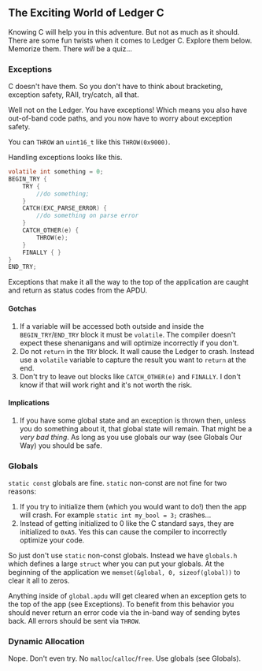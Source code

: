 The Exciting World of Ledger C
------------------------------

Knowing C will help you in this adventure. But not as much as it should. There are some fun twists when it comes to Ledger C. Explore them below. Memorize them. There *will* be a quiz...

### Exceptions

C doesn't have them. So you don't have to think about bracketing, exception safety, RAII, try/catch, all that.

Well not on the Ledger. You have exceptions! Which means you also have out-of-band code paths, and you now have to worry about exception safety.

You can `THROW` an `uint16_t` like this `THROW(0x9000)`.

Handling exceptions looks like this.

```c
volatile int something = 0;
BEGIN_TRY {
    TRY {
        //do something;
    }
    CATCH(EXC_PARSE_ERROR) {
        //do something on parse error
    }
    CATCH_OTHER(e) {
        THROW(e);
    }
    FINALLY { }
}
END_TRY;
```

Exceptions that make it all the way to the top of the application are caught and return as status codes from the APDU.

#### Gotchas

  1. If a variable will be accessed both outside and inside the `BEGIN_TRY`/`END_TRY` block it must be `volatile`. The compiler doesn't expect these shenanigans and will optimize incorrectly if you don't.
  2. Do not `return` in the `TRY` block. It wall cause the Ledger to crash. Instead use a `volatile` variable to capture the result you want to `return` at the end.
  3. Don't try to leave out blocks like `CATCH_OTHER(e)` and `FINALLY`. I don't know if that will work right and it's not worth the risk.

#### Implications

  1. If you have some global state and an exception is thrown then, unless you do something about it, that global state will remain. That might be a *very bad thing*. As long as you use globals our way (see Globals Our Way) you should be safe.


### Globals

`static const` globals are fine. `static` non-const are not fine for two reasons:

  1. If you try to initialize them (which you would want to do!) then the app will crash. For example `static int my_bool = 3;` crashes...
  2. Instead of getting initialized to 0 like the C standard says, they are initialized to `0xA5`. Yes this can cause the compiler to incorrectly
     optimize your code.

So just don't use `static` non-const globals. Instead we have `globals.h` which defines a large `struct` wher you can put your globals. At the beginning of the application we `memset(&global, 0, sizeof(global))` to clear it all to zeros.

Anything inside of `global.apdu` will get cleared when an exception gets to the top of the app (see Exceptions). To benefit from this behavior you should never return an error code via the in-band way of sending bytes back. All errors should be sent via `THROW`.


### Dynamic Allocation

Nope. Don't even try. No `malloc`/`calloc`/`free`. Use globals (see Globals).
